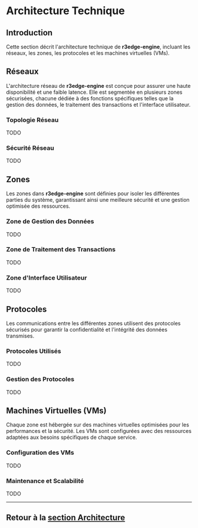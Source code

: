# Architecture Technique

## Introduction

Cette section décrit l'architecture technique de **r3edge-engine**, incluant les réseaux, les zones, les protocoles et les machines virtuelles (VMs).

## Réseaux

L'architecture réseau de **r3edge-engine** est conçue pour assurer une haute disponibilité et une faible latence. Elle est segmentée en plusieurs zones sécurisées, chacune dédiée à des fonctions spécifiques telles que la gestion des données, le traitement des transactions et l'interface utilisateur.

### Topologie Réseau

TODO

### Sécurité Réseau

TODO

## Zones

Les zones dans **r3edge-engine** sont définies pour isoler les différentes parties du système, garantissant ainsi une meilleure sécurité et une gestion optimisée des ressources.

### Zone de Gestion des Données

TODO

### Zone de Traitement des Transactions

TODO

### Zone d'Interface Utilisateur

TODO

## Protocoles

Les communications entre les différentes zones utilisent des protocoles sécurisés pour garantir la confidentialité et l'intégrité des données transmises.

### Protocoles Utilisés

TODO

### Gestion des Protocoles

TODO

## Machines Virtuelles (VMs)

Chaque zone est hébergée sur des machines virtuelles optimisées pour les performances et la sécurité. Les VMs sont configurées avec des ressources adaptées aux besoins spécifiques de chaque service.

### Configuration des VMs

TODO

### Maintenance et Scalabilité

TODO

---

## Retour à la [section Architecture](index.md)